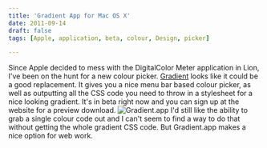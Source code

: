 ```yaml
---
title: 'Gradient App for Mac OS X'
date: 2011-09-14
draft: false
tags: [Apple, application, beta, colour, Design, picker]

---
```


Since Apple decided to mess with the DigitalColor Meter application in Lion, I've been on the hunt for a new colour picker. [Gradient](http://www.gradientapp.com/) looks like it could be a good replacement. It gives you a nice menu bar based colour picker, as well as outputting all the CSS code you need to throw in a stylesheet for a nice looking gradient. It's in beta right now and you can sign up at the website for a preview download. ![](https://chrisenns.com/wp-content/uploads/2011/09/Screen-Shot-2011-09-14-at-12.52.05-PM.png "Gradient.app") I'd still like the ability to grab a single colour code out and I can't seem to find a way to do that without getting the whole gradient CSS code. But Gradient.app makes a nice option for web work.